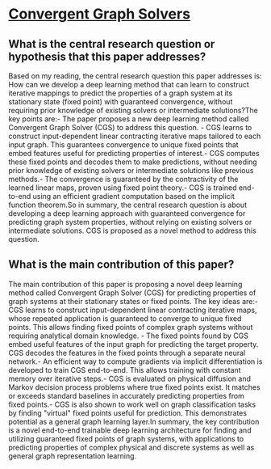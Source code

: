 # [Convergent Graph Solvers](https://arxiv.org/abs/2106.01680v3)

## What is the central research question or hypothesis that this paper addresses?

Based on my reading, the central research question this paper addresses is: How can we develop a deep learning method that can learn to construct iterative mappings to predict the properties of a graph system at its stationary state (fixed point) with guaranteed convergence, without requiring prior knowledge of existing solvers or intermediate solutions?The key points are:- The paper proposes a new deep learning method called Convergent Graph Solver (CGS) to address this question. - CGS learns to construct input-dependent linear contracting iterative maps tailored to each input graph. This guarantees convergence to unique fixed points that embed features useful for predicting properties of interest.- CGS computes these fixed points and decodes them to make predictions, without needing prior knowledge of existing solvers or intermediate solutions like previous methods.- The convergence is guaranteed by the contractivity of the learned linear maps, proven using fixed point theory.- CGS is trained end-to-end using an efficient gradient computation based on the implicit function theorem.So in summary, the central research question is about developing a deep learning approach with guaranteed convergence for predicting graph system properties, without relying on existing solvers or intermediate solutions. CGS is proposed as a novel method to address this question.


## What is the main contribution of this paper?

The main contribution of this paper is proposing a novel deep learning method called Convergent Graph Solver (CGS) for predicting properties of graph systems at their stationary states or fixed points. The key ideas are:- CGS learns to construct input-dependent linear contracting iterative maps, whose repeated application is guaranteed to converge to unique fixed points. This allows finding fixed points of complex graph systems without requiring analytical domain knowledge. - The fixed points found by CGS embed useful features of the input graph for predicting the target property. CGS decodes the features in the fixed points through a separate neural network.- An efficient way to compute gradients via implicit differentiation is developed to train CGS end-to-end. This allows training with constant memory over iterative steps.- CGS is evaluated on physical diffusion and Markov decision process problems where true fixed points exist. It matches or exceeds standard baselines in accurately predicting properties from fixed points.- CGS is also shown to work well on graph classification tasks by finding "virtual" fixed points useful for prediction. This demonstrates potential as a general graph learning layer.In summary, the key contribution is a novel end-to-end trainable deep learning architecture for finding and utilizing guaranteed fixed points of graph systems, with applications to predicting properties of complex physical and discrete systems as well as general graph representation learning.
